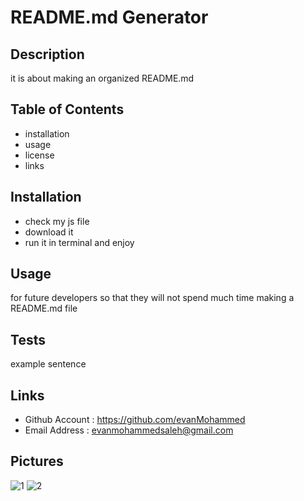 # README.md Generator

## Description 
it is about making an organized README.md
## Table of Contents 
- installation 
- usage 
- license 
- links 

## Installation 
- check my js file
- download it 
- run it in terminal and enjoy

## Usage 
for future developers so that they will not spend much time making a README.md file


## Tests 
example sentence

## Links
- Github Account : https://github.com/evanMohammed
- Email Address : evanmohammedsaleh@gmail.com

## Pictures 
![1](https://user-images.githubusercontent.com/68072287/90077005-ac441600-dcc6-11ea-8032-6028a467c8b7.jpg)
![2](https://user-images.githubusercontent.com/68072287/90077031-b6feab00-dcc6-11ea-9cf4-7ab7e32c8a89.jpg)
  
